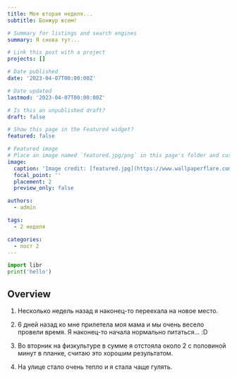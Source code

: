 ```yaml
---
title: Моя вторая неделя...
subtitle: Бонжур всем! 

# Summary for listings and search engines
summary: Я снова тут... 

# Link this post with a project
projects: []

# Date published
date: '2023-04-07T00:00:00Z'

# Date updated
lastmod: '2023-04-07T00:00:00Z'

# Is this an unpublished draft?
draft: false

# Show this page in the Featured widget?
featured: false

# Featured image
# Place an image named `featured.jpg/png` in this page's folder and customize its options here.
image:
  caption: 'Image credit: [featured.jpg](https://www.wallpaperflare.com/comics-catwoman-wallpaper-yqefd)'
  focal_point: ''
  placement: 2
  preview_only: false

authors:
  - admin

tags:
  - 2 неделя

categories:
  - пост 2
---
```


```python
import libr
print('hello')
```

## Overview

1. Несколько недель назад я наконец-то переехала на новое место.

2. 6 дней назад ко мне прилетела моя мама и мы очень весело провели время. Я наконец-то начала нормально питаться... :D

3. Во вторник на физкультуре в сумме я отстояла около 2 с половиной минут в планке, считаю это хорошим результатом.

4. На улице стало очень тепло и я стала чаще гулять.
